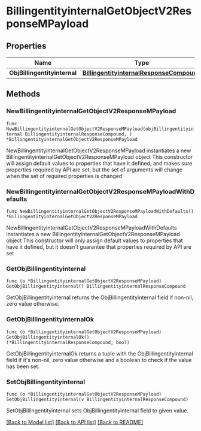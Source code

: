 # BillingentityinternalGetObjectV2ResponseMPayload

## Properties

Name | Type | Description | Notes
------------ | ------------- | ------------- | -------------
**ObjBillingentityinternal** | [**BillingentityinternalResponseCompound**](BillingentityinternalResponseCompound.md) |  | 

## Methods

### NewBillingentityinternalGetObjectV2ResponseMPayload

`func NewBillingentityinternalGetObjectV2ResponseMPayload(objBillingentityinternal BillingentityinternalResponseCompound, ) *BillingentityinternalGetObjectV2ResponseMPayload`

NewBillingentityinternalGetObjectV2ResponseMPayload instantiates a new BillingentityinternalGetObjectV2ResponseMPayload object
This constructor will assign default values to properties that have it defined,
and makes sure properties required by API are set, but the set of arguments
will change when the set of required properties is changed

### NewBillingentityinternalGetObjectV2ResponseMPayloadWithDefaults

`func NewBillingentityinternalGetObjectV2ResponseMPayloadWithDefaults() *BillingentityinternalGetObjectV2ResponseMPayload`

NewBillingentityinternalGetObjectV2ResponseMPayloadWithDefaults instantiates a new BillingentityinternalGetObjectV2ResponseMPayload object
This constructor will only assign default values to properties that have it defined,
but it doesn't guarantee that properties required by API are set

### GetObjBillingentityinternal

`func (o *BillingentityinternalGetObjectV2ResponseMPayload) GetObjBillingentityinternal() BillingentityinternalResponseCompound`

GetObjBillingentityinternal returns the ObjBillingentityinternal field if non-nil, zero value otherwise.

### GetObjBillingentityinternalOk

`func (o *BillingentityinternalGetObjectV2ResponseMPayload) GetObjBillingentityinternalOk() (*BillingentityinternalResponseCompound, bool)`

GetObjBillingentityinternalOk returns a tuple with the ObjBillingentityinternal field if it's non-nil, zero value otherwise
and a boolean to check if the value has been set.

### SetObjBillingentityinternal

`func (o *BillingentityinternalGetObjectV2ResponseMPayload) SetObjBillingentityinternal(v BillingentityinternalResponseCompound)`

SetObjBillingentityinternal sets ObjBillingentityinternal field to given value.



[[Back to Model list]](../README.md#documentation-for-models) [[Back to API list]](../README.md#documentation-for-api-endpoints) [[Back to README]](../README.md)



